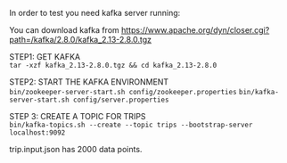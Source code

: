In order to test you need kafka server running: <br>

You can download kafka from https://www.apache.org/dyn/closer.cgi?path=/kafka/2.8.0/kafka_2.13-2.8.0.tgz

STEP1: GET KAFKA <br>
`tar -xzf kafka_2.13-2.8.0.tgz && cd kafka_2.13-2.8.0`

STEP2: START THE KAFKA ENVIRONMENT <br>
`bin/zookeeper-server-start.sh config/zookeeper.properties`
`bin/kafka-server-start.sh config/server.properties`

STEP 3: CREATE A TOPIC FOR TRIPS <br>
`bin/kafka-topics.sh --create --topic trips --bootstrap-server localhost:9092`


trip.input.json has 2000 data points.
